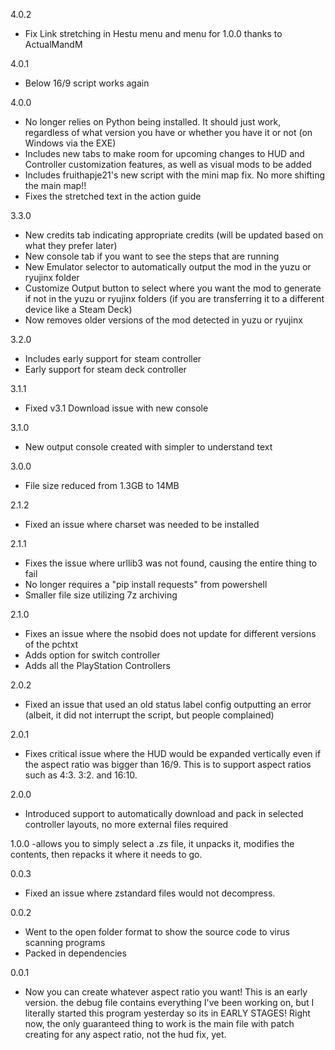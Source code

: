 4.0.2
- Fix Link stretching in Hestu menu and menu for 1.0.0 thanks to ActualMandM

4.0.1
- Below 16/9 script works again

4.0.0
- No longer relies on Python being installed. It should just work, regardless of what version you have or whether you have it or not (on Windows via the EXE) 
- Includes new tabs to make room for upcoming changes to HUD and Controller customization features, as well as visual mods to be added
- Includes fruithapje21's new script with the mini map fix. No more shifting the main map!!
- Fixes the stretched text in the action guide

3.3.0
- New credits tab indicating appropriate credits (will be updated based on what they prefer later)
- New console tab if you want to see the steps that are running
- New Emulator selector to automatically output the mod in the yuzu or ryujinx folder
- Customize Output button to select where you want the mod to generate if not in the yuzu or ryujinx folders (if you are transferring it to a different device like a Steam Deck)
- Now removes older versions of the mod detected in yuzu or ryujinx

3.2.0
- Includes early support for steam controller
- Early support for steam deck controller

3.1.1
- Fixed v3.1 Download issue with new console

3.1.0
- New output console created with simpler to understand text

3.0.0
- File size reduced from 1.3GB to 14MB

2.1.2
- Fixed an issue where charset was needed to be installed

2.1.1
- Fixes the issue where urllib3 was not found, causing the entire thing to fail
- No longer requires a "pip install requests" from powershell
- Smaller file size utilizing 7z archiving

2.1.0
- Fixes an issue where the nsobid does not update for different versions of the pchtxt
- Adds option for switch controller
- Adds all the PlayStation Controllers

2.0.2
- Fixed an issue that used an old status label config outputting an error (albeit, it did not interrupt the script, but people complained)

2.0.1
- Fixes critical issue where the HUD would be expanded vertically even if the aspect ratio was bigger than 16/9. This is to support aspect ratios such as 4:3. 3:2. and 16:10.

2.0.0
- Introduced support to automatically download and pack in selected controller layouts, no more external files required

1.0.0
-allows you to simply select a .zs file, it unpacks it, modifies the contents, then repacks it where it needs to go.

0.0.3
- Fixed an issue where zstandard files would not decompress. 

0.0.2
- Went to the open folder format to show the source code to virus scanning programs
- Packed in dependencies

0.0.1
- Now you can create whatever aspect ratio you want! This is an early version. the debug file contains everything I've been working on, but I literally started this program yesterday so its in EARLY STAGES! Right now, the only guaranteed thing to work is the main file with patch creating for any aspect ratio, not the hud fix, yet.
